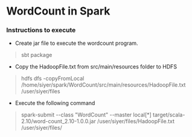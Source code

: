 # WordCount in Spark


### Instructions to execute

* Create jar file to execute the wordcount program.

> sbt package

* Copy the HadoopFile.txt from src/main/resources folder to HDFS

> hdfs dfs -copyFromLocal /home/siyer/spark/WordCount/src/main/resources/HadoopFile.txt /user/siyer/files

* Execute the following command

> spark-submit --class "WordCount" --master local[*] target/scala-2.10/word-count_2.10-1.0.0.jar /user/siyer/files/HadoopFile.txt /user/siyer/files/
